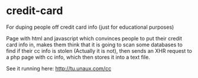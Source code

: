 # credit-card
For duping people off credit card info (just for educational purposes)

Page with html and javascript which convinces people to put their credit card info in, makes them think that it is going to scan some databases to find if their cc info is stolen (Actually it is not), then sends an XHR request to a php page with cc info, which then stores it into a text file. 

See it running here: http://tu.unaux.com/cc

